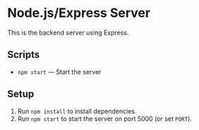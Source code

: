 # Node.js/Express Server

This is the backend server using Express.

## Scripts
- `npm start` — Start the server

## Setup
1. Run `npm install` to install dependencies.
2. Run `npm start` to start the server on port 5000 (or set `PORT`). 